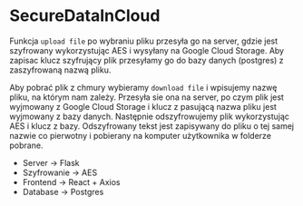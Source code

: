 # SecureDataInCloud

Funkcja ```upload file``` po wybraniu pliku przesyła go na server, gdzie jest szyfrowany wykorzystując AES i wysyłany na Google Cloud Storage. Aby zapisac klucz szyfrujący plik przesyłamy go do bazy danych (postgres) z zaszyfrowaną nazwą pliku. 

Aby pobrać plik z chmury wybieramy ```download file``` i wpisujemy nazwę pliku, na którym nam zależy. Przesyła sie ona na server, po czym plik jest wyjmowany z Google Cloud Storage i klucz z pasującą nazwa pliku jest wyjmowany z bazy danych. Następnie odszyfrowujemy plik wykorzystując AES i klucz z bazy. Odszyfrowany tekst jest zapisywany do pliku o tej samej nazwie co pierwotny i pobierany na komputer użytkownika w folderze pobrane.  

- Server → Flask
- Szyfrowanie → AES
- Frontend → React + Axios
- Database → Postgres 
